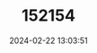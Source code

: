 ---
title: "152154"
category: "Sclerocactus warnockii"
draft: false
date: 2024-02-22 13:03:51
languages:
  English: ["Warnock's Butterfly Cactus", "Warnock's Fishhook Cactus", "Pineapple cactus"]
  Spanish; Castilian: ["Biznaga-bola Amarilla"]
---